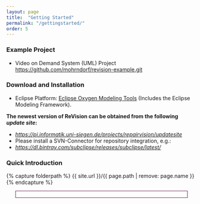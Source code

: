 ```yaml
---
layout: page
title:  "Getting Started"
permalink: "/gettingstarted/"
order: 5
---
```


### Example Project

* Video on Demand System (UML) Project <a href="https://github.com/mohrndorf/revision-example.git" target="new">https://github.com/mohrndorf/revision-example.git</a>

### Download and Installation

* Eclipse Platform: <a href="https://www.eclipse.org/downloads/packages/eclipse-modeling-tools/oxygen1a" target="new">Eclipse Oxygen Modeling Tools</a> (Includes the Eclipse Modeling Framework).

**The newest version of ReVision can be obtained from the following _update site_:**

* _https://pi.informatik.uni-siegen.de/projects/repairvision/updatesite_
* Please install a SVN-Connector for repository integration, e.g.:
* _https://dl.bintray.com/subclipse/releases/subclipse/latest/_

### Quick Introduction

{% capture folderpath %}
{{ site.url }}/{{ page.path | remove: page.name }}
{% endcapture %}

<!-- Load jQuery -->
<script src="{{ site.url }}/assets/js/jquery-1.12.2.min.js"></script>
<!-- Load Nivo Slider files -->
<script src="{{ site.url }}/assets/js/jquery.nivo.slider.pack.3.2.js"></script>
<script src="{{ site.url }}/assets/js/nivo-inner-zoom-min.js"></script>
<link rel="stylesheet" href="{{ site.url }}/assets/css/demo34-nivo-slider.css" type="text/css">

<!-- Nivo slider -->
<div style="text-align: center">    
	<div id="NivosliderD34oo" style="display: inline-block; width:90%; border:1px solid #611543;">
		<div class="nivoSlider" > 
			<img src="{{ folderpath }}images/01.png" title="<strong>Installation:</strong> Download the Eclipse Modeling Tools" alt=""/>
			<img src="{{ folderpath }}images/02.png" title="Install New Software..." alt=""/>
			<img src="{{ folderpath }}images/03.png" title="Copy and past the update site URL" alt=""/>
			<img src="{{ folderpath }}images/04.png" title="Install ReVision (and required projects)" alt=""/>
			<img src="{{ folderpath }}images/05.png" title="Open the version control system SVN perspective" alt=""/>
			<img src="{{ folderpath }}images/06.png" title="Copy and past the VoD example repository URL" alt=""/>
			<img src="{{ folderpath }}images/07.png" title="Check out the UML project" alt=""/>
			<img src="{{ folderpath }}images/08.png" title="Open the Papyrus diagrams" alt=""/>
			<img src="{{ folderpath }}images/09.png" title="Go to Window -> Show View -> Other..." alt=""/>	
			<img src="{{ folderpath }}images/10.png" title="Open the Model Repair View" alt=""/>
			<img src="{{ folderpath }}images/11.png" title="Validate the opened UML model" alt=""/>
			<img src="{{ folderpath }}images/12.png" title="Select the inconsistency to be repaired" alt=""/>
			<img src="{{ folderpath }}images/13.png" title="Set the repair parameters" alt=""/>
			<img src="{{ folderpath }}images/14.png" title="Apply the repair" alt=""/>
		</div>
	</div>
</div>

<script>
<!-- Nivo Slider Load-->
$(window).load(function() {
	$('.nivoSlider').nivoSlider({
		effect:'boxRandom',
      boxCols:2,                     
      boxRows:2,
		pauseOnHover:true,
      afterLoad:function () {NivoInnerZoom()},
      beforeChange:function () {IZhide()},
		afterChange:function () {NivoInnerZoom()}
	});
});

$('.noFooter').on('click', function() {window.location.href ='http://www.soslignes-ecrivain-public.fr/Inner-zoom-plugin-Nivo-Slider.html';});
</script>
